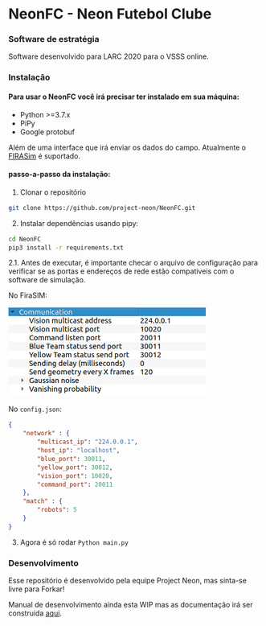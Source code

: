 # NeonFC - Neon Futebol Clube

### Software de estratégia

Software desenvolvido para LARC 2020 para o VSSS online.

### Instalação

#### Para usar o NeonFC você irá precisar ter instalado em sua máquina:

- Python >=3.7.x
- PiPy
- Google protobuf

Além de uma interface que irá enviar os dados do campo. Atualmente o [FIRASim](https://github.com/fira-simurosot/FIRASim) é suportado.

#### passo-a-passo da instalação:

1. Clonar o repositório
```bash
git clone https://github.com/project-neon/NeonFC.git
```

2. Instalar dependências usando pipy:

```bash
cd NeonFC
pip3 install -r requirements.txt
```

2.1. Antes de executar, é importante checar o arquivo de configuração para verificar se as portas e endereços de rede estão compativeis com o software de simulação.

No FiraSIM:

![Aba de Comunicação do FIRASim](readme/FiraSIM-comtab.png "Aba de Comunicação do FIRASim")

No ```config.json```:

```json
{
    "network" : {
        "multicast_ip": "224.0.0.1",
        "host_ip": "localhost",
        "blue_port": 30011,
        "yellow_port": 30012,
        "vision_port": 10020,
        "command_port": 20011
    },
    "match" : {
        "robots": 5
    }
}
```

3. Agora é só rodar ```Python main.py```

### Desenvolvimento

Esse repositório é desenvolvido pela equipe Project Neon, mas sinta-se livre para Forkar!

Manual de desenvolvimento ainda esta WIP mas as documentação irá ser construida [aqui](https://github.com/project-neon/NeonFC/wiki).
